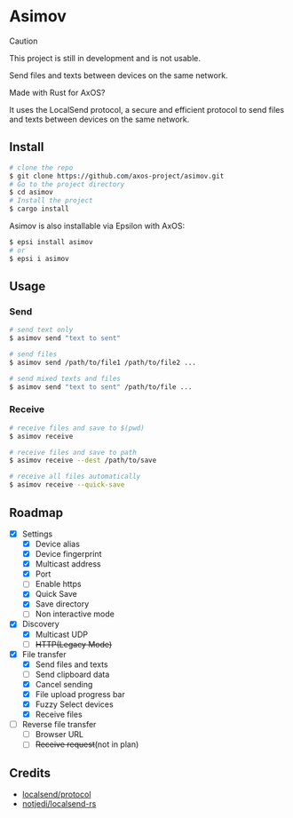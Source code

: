 # Asimov

> [!CAUTION]
> This project is still in development and is not usable.


Send files and texts between devices on the same network. 

Made with Rust for AxOS?

It uses the LocalSend protocol, a secure and efficient protocol to send files and texts between devices on the same network.

## Install

```bash
# clone the repo
$ git clone https://github.com/axos-project/asimov.git
# Go to the project directory
$ cd asimov
# Install the project
$ cargo install
```

Asimov is also installable via Epsilon with AxOS:

```bash
$ epsi install asimov
# or
$ epsi i asimov
```

## Usage

### Send

```bash
# send text only
$ asimov send "text to sent"

# send files
$ asimov send /path/to/file1 /path/to/file2 ...

# send mixed texts and files
$ asimov send "text to sent" /path/to/file ...
```

### Receive

```bash
# receive files and save to $(pwd)
$ asimov receive

# receive files and save to path
$ asimov receive --dest /path/to/save

# receive all files automatically
$ asimov receive --quick-save
```

## Roadmap

- [x] Settings
    - [x] Device alias
    - [x] Device fingerprint
    - [x] Multicast address
    - [x] Port
    - [ ] Enable https
    - [x] Quick Save
    - [x] Save directory
    - [ ] Non interactive mode
- [x] Discovery
    - [x] Multicast UDP
    - [ ] ~~HTTP(Legacy Mode)~~
- [x] File transfer
    - [x] Send files and texts
    - [ ] Send clipboard data
    - [x] Cancel sending
    - [x] File upload progress bar
    - [x] Fuzzy Select devices
    - [x] Receive files
- [ ] Reverse file transfer
    - [ ] Browser URL
    - [ ] ~~Receive request~~(not in plan)

## Credits

* [localsend/protocol](https://github.com/localsend/protocol)
* [notjedi/localsend-rs](https://github.com/notjedi/localsend-rs)
